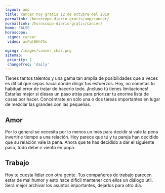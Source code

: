 ```yaml
---
layout: amp
title: cancer hoy gratis 12 de octubre del 2019 
permalink: /horoscopo-diario-gratis/amp/cancer/
normallink: /horoscopo-diario-gratis/cancer/
home: FALSE
horoscopo:
 signo: cancer
 video: auPut0Hh75s

ogimg: /images/cancer_char.png
sitemap:
 priority: 1
 changefreq: 'daily'
---
```



Tienes tantos talentos y una gama tan amplia de posibilidades que a veces es difícil que sepas hacia dónde dirigir tus esfuerzos. Hoy, no cometas tu habitual error de tratar de hacerlo todo. ¡Incluso tú tienes limitaciones! Estarías mejor si dieses un paso atrás para priorizar tu enorme lista de cosas por hacer. Concéntrate en sólo una o dos tareas importantes en lugar de mezclar las grandes con las pequeñas.

## Amor

Por lo general se necesita por lo menos un mes para decidir si vale la pena invertirle tiempo a una relación. Hoy parece que tú y tu pareja han decidido que su relación vale la pena. Ahora que te has decidido a dar el siguiente paso, todo debe ir viento en popa.

## Trabajo

Hoy te cuesta lidiar con otra gente. Tus compañeros de trabajo parecen estar de mal humor y esto hace difícil mantener con ellos un diálogo útil. Será mejor archivar los asuntos importantes, dejarlos para otro día.